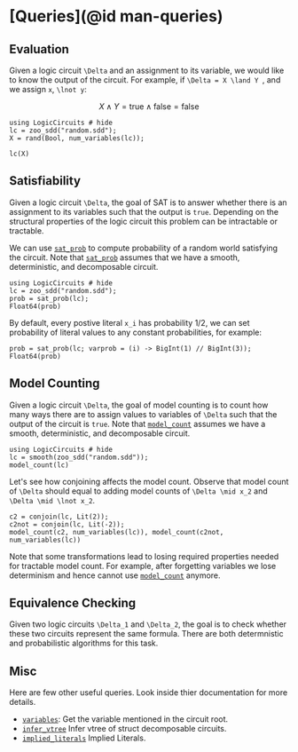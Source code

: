 # [Queries](@id man-queries)

## Evaluation
Given a logic circuit ``\Delta`` and an assignment to its variable, we would like to know the output of the circuit. For example, if ``\Delta = X \land Y ``, and we assign ``x``, ``\lnot y``:

```math
X \land Y = \text{true} \land \text{false} = \text{false}
```

```@example eval
using LogicCircuits # hide
lc = zoo_sdd("random.sdd");
X = rand(Bool, num_variables(lc));

lc(X)
```

## Satisfiability

Given a logic circuit ``\Delta``, the goal of SAT is to answer whether there is an assignment to its variables such that the output is `true`. Depending on the structural properties of the logic circuit this problem can be intractable or tractable.

We can use [`sat_prob`](@ref) to compute probability of a random world satisfying the circuit. Note that [`sat_prob`](@ref) assumes that we have a smooth, deterministic, and decomposable circuit.

```@example sat
using LogicCircuits # hide
lc = zoo_sdd("random.sdd");
prob = sat_prob(lc);
Float64(prob)
```

By default, every postive literal ``x_i`` has probability 1/2, we can set probability of literal values to any constant probabilities, for example:

```@example sat
prob = sat_prob(lc; varprob = (i) -> BigInt(1) // BigInt(3));
Float64(prob)
```

## Model Counting

Given a logic circuit ``\Delta``, the goal of model counting is to count how many ways there are to assign values to variables of ``\Delta`` such that the output of the circuit is `true`. Note that [`model_count`](@ref) assumes we have a smooth, deterministic, and decomposable circuit.

```@example mc
using LogicCircuits # hide
lc = smooth(zoo_sdd("random.sdd"));
model_count(lc)
```

Let's see how conjoining affects the model count. Observe that model count of ``\Delta`` should equal to adding model counts of ``\Delta \mid x_2`` and ``\Delta \mid \lnot x_2``.

```@example mc
c2 = conjoin(lc, Lit(2));
c2not = conjoin(lc, Lit(-2));
model_count(c2, num_variables(lc)), model_count(c2not, num_variables(lc))
```

Note that some transformations lead to losing required properties needed for tractable model count. For example, after forgetting variables we lose determinism and hence cannot use [`model_count`](@ref) anymore.

## Equivalence Checking

Given two logic circuits ``\Delta_1`` and ``\Delta_2``, the goal is to check whether these two circuits represent the same formula. There are both determnistic and probabilistic algorithms for this task.

## Misc

Here are few other useful queries. Look inside thier documentation for more details.

- [`variables`](@ref): Get the variable mentioned in the circuit root.
- [`infer_vtree`](@ref) Infer vtree of struct decomposable circuits.
- [`implied_literals`](@ref) Implied Literals.